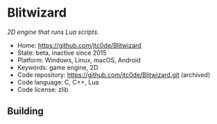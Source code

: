 # Blitwizard

_2D engine that runs Lua scripts._

- Home: https://github.com/jtc0de/Blitwizard
- State: beta, inactive since 2015
- Platform: Windows, Linux, macOS, Android
- Keywords: game engine, 2D
- Code repository: https://github.com/jtc0de/Blitwizard.git (archived)
- Code language: C, C++, Lua
- Code license: zlib

## Building

